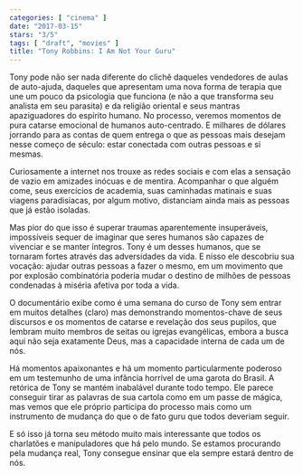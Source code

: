 ```yaml
---
categories: [ "cinema" ]
date: "2017-03-15"
stars: "3/5"
tags: [ "draft", "movies" ]
title: "Tony Robbins: I Am Not Your Guru"
---
```

Tony pode não ser nada diferente do clichê daqueles vendedores de aulas
de auto-ajuda, daqueles que apresentam uma nova forma de terapia que une
um pouco da psicologia que funciona (e não a que transforma seu analista
em seu parasita) e da religião oriental e seus mantras apaziguadores do
espírito humano. No processo, veremos momentos de pura catarse emocional
de humanos auto-centrado. E milhares de dólares jorrando para as contas
de quem entrega o que as pessoas mais desejam nesse começo de século:
estar conectada com outras pessoas e si mesmas.

Curiosamente a internet nos trouxe as redes sociais e com elas a
sensação de vazio em amizades inócuas e de mentira. Acompanhar o que
alguém come, seus exercícios de academia, suas caminhadas matinais e
suas viagens paradisíacas, por algum motivo, distanciam ainda mais as
pessoas que já estão isoladas.

Mas pior do que isso é superar traumas aparentemente insuperáveis,
impossíveis sequer de imaginar que seres humanos são capazes de
vivenciar e se manter íntegros. Tony é um desses humanos, que se
tornaram fortes através das adversidades da vida. E nisso ele descobriu
sua vocação: ajudar outras pessoas a fazer o mesmo, em um movimento
que por explosão combinatória poderia mudar o destino de milhões de
pessoas condenadas à miséria afetiva por toda a vida.

O documentário exibe como é uma semana do curso de Tony sem entrar em
muitos detalhes (claro) mas demonstrando momentos-chave de seus discursos
e os momentos de catarse e revelação dos seus pupilos, que lembram
muito membros de seitas ou igrejas evangélicas, embora a busca aqui
não seja exatamente Deus, mas a capacidade interna de cada um de nós.

Há momentos apaixonantes e há um momento particularmente poderoso
em um testemunho de uma infância horrível de uma garota do Brasil. A
retórica de Tony se mantém inabalável durante todo tempo. Ele parece
conseguir tirar as palavras de sua cartola como em um passe de mágica,
mas vemos que ele próprio participa do processo mais como um instrumento
de mudança do que o de fato guru que todos deveriam seguir.

E só isso já torna seu método muito mais interessante que todos os
charlatões e manipuladores que há pelo mundo. Se estamos procurando
pela mudança real, Tony consegue ensinar que ela sempre estará dentro
de nós.
